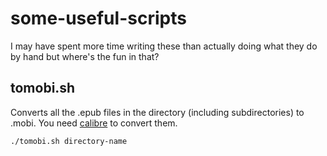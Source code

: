 # some-useful-scripts
I may have spent more time writing these than actually doing what they do by hand but where's the fun in that?

## tomobi.sh

Converts all the .epub files in the directory (including subdirectories) to .mobi. 
You need [calibre](https://calibre-ebook.com/) to convert them.

```
./tomobi.sh directory-name
```
